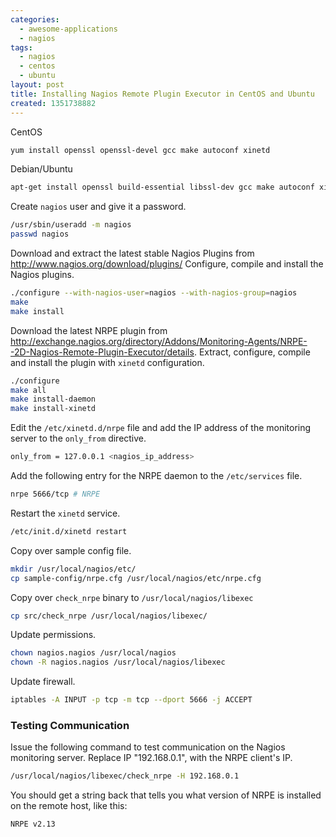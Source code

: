 ```yaml
---
categories:
  - awesome-applications
  - nagios
tags:
  - nagios
  - centos
  - ubuntu
layout: post
title: Installing Nagios Remote Plugin Executor in CentOS and Ubuntu
created: 1351738882
---
```


CentOS

```bash
yum install openssl openssl-devel gcc make autoconf xinetd
```

Debian/Ubuntu

```bash
apt-get install openssl build-essential libssl-dev gcc make autoconf xinetd
```

Create `nagios` user and give it a password.

```bash
/usr/sbin/useradd -m nagios
passwd nagios
```

Download and extract the latest stable Nagios Plugins from <a href="http://www.nagios.org/download/plugins/" target="_blank">http://www.nagios.org/download/plugins/</a>
Configure, compile and install the Nagios plugins.

```bash
./configure --with-nagios-user=nagios --with-nagios-group=nagios
make
make install
```

Download the latest NRPE plugin from <a href="http://exchange.nagios.org/directory/Addons/Monitoring-Agents/NRPE--2D-Nagios-Remote-Plugin-Executor/details" target="_blank">http://exchange.nagios.org/directory/Addons/Monitoring-Agents/NRPE--2D-Nagios-Remote-Plugin-Executor/details</a>. Extract, configure, compile and install the plugin with `xinetd` configuration.

```bash
./configure
make all
make install-daemon
make install-xinetd
```

Edit the `/etc/xinetd.d/nrpe` file and add the IP address of the monitoring server to the `only_from` directive.

```bash
only_from = 127.0.0.1 <nagios_ip_address>
```

Add the following entry for the NRPE daemon to the `/etc/services` file. 

```bash
nrpe 5666/tcp # NRPE
```

Restart the `xinetd` service.

```bash
/etc/init.d/xinetd restart
```

Copy over sample config file.

```bash
mkdir /usr/local/nagios/etc/
cp sample-config/nrpe.cfg /usr/local/nagios/etc/nrpe.cfg
```

Copy over `check_nrpe` binary to `/usr/local/nagios/libexec` 

```bash
cp src/check_nrpe /usr/local/nagios/libexec/
```

Update permissions.

```bash
chown nagios.nagios /usr/local/nagios
chown -R nagios.nagios /usr/local/nagios/libexec
```

Update firewall.

```bash
iptables -A INPUT -p tcp -m tcp --dport 5666 -j ACCEPT
```

### Testing Communication

Issue the following command to test communication on the Nagios monitoring server. Replace IP "192.168.0.1", with the NRPE client's IP.

```bash
/usr/local/nagios/libexec/check_nrpe -H 192.168.0.1
```

You should get a string back that tells you what version of NRPE is installed on the remote host, like this:
```bash
NRPE v2.13
```
